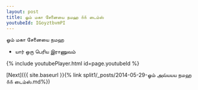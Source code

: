 ```yaml
---
layout: post
title: ஓம் மகா சேனையை நமஹ ௧௧ டைம்ஸ்
youtubeId: IGoyztbvmPI
---
```

 
 
 ஓம் மகா சேனையை நமஹ  
 
 -  யார் ஒரு பெரிய இராணுவம் 
 
  
 
  
 
 
 
 
 
 


{% include youtubePlayer.html id=page.youtubeId %}
 
[Next]({{ site.baseurl }}{% link  split1/_posts/2014-05-29-ஓம் அவ்யயய நமஹ ௧௧ டைம்ஸ்.md%})
 
